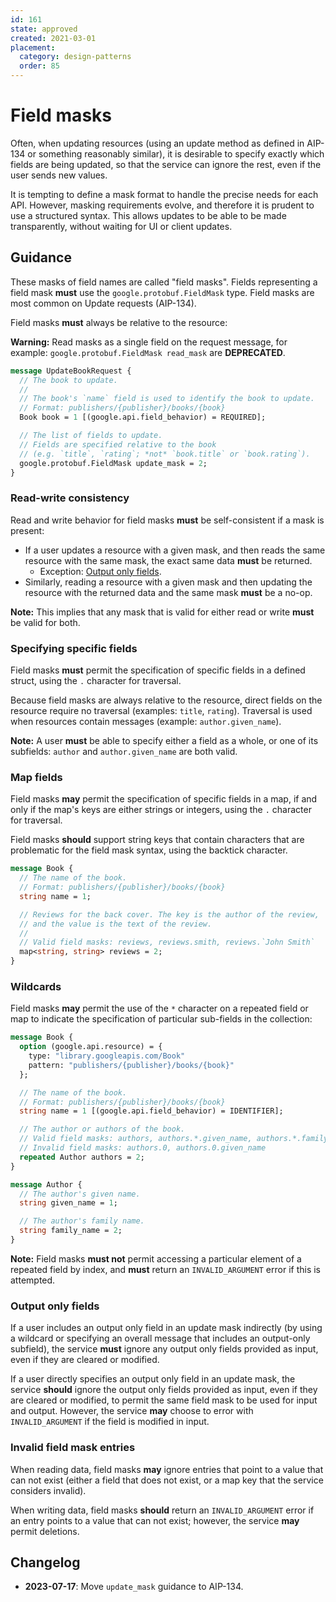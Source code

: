 ```yaml
---
id: 161
state: approved
created: 2021-03-01
placement:
  category: design-patterns
  order: 85
---
```


# Field masks

Often, when updating resources (using an update method as defined in AIP-134 or
something reasonably similar), it is desirable to specify exactly which fields
are being updated, so that the service can ignore the rest, even if the user
sends new values.

It is tempting to define a mask format to handle the precise needs for each
API. However, masking requirements evolve, and therefore it is prudent to use a
structured syntax. This allows updates to be able to be made transparently,
without waiting for UI or client updates.

## Guidance

These masks of field names are called "field masks". Fields representing a field
mask **must** use the `google.protobuf.FieldMask` type. Field masks are most
common on Update requests (AIP-134).

Field masks **must** always be relative to the resource:

**Warning:** Read masks as a single field on the request message, for
example: `google.protobuf.FieldMask read_mask` are **DEPRECATED**.

```proto
message UpdateBookRequest {
  // The book to update.
  //
  // The book's `name` field is used to identify the book to update.
  // Format: publishers/{publisher}/books/{book}
  Book book = 1 [(google.api.field_behavior) = REQUIRED];

  // The list of fields to update.
  // Fields are specified relative to the book
  // (e.g. `title`, `rating`; *not* `book.title` or `book.rating`).
  google.protobuf.FieldMask update_mask = 2;
}
```

### Read-write consistency

Read and write behavior for field masks **must** be self-consistent if a mask
is present:

- If a user updates a resource with a given mask, and then reads the same
  resource with the same mask, the exact same data **must** be returned.
  - Exception: [Output only fields](#output-only-fields).
- Similarly, reading a resource with a given mask and then updating the
  resource with the returned data and the same mask **must** be a no-op.

**Note:** This implies that any mask that is valid for either read or write
**must** be valid for both.

### Specifying specific fields

Field masks **must** permit the specification of specific fields in a defined
struct, using the `.` character for traversal.

Because field masks are always relative to the resource, direct fields on the
resource require no traversal (examples: `title`, `rating`). Traversal is used
when resources contain messages (example: `author.given_name`).

**Note:** A user **must** be able to specify either a field as a whole, or one
of its subfields: `author` and `author.given_name` are both valid.

### Map fields

Field masks **may** permit the specification of specific fields in a map, if
and only if the map's keys are either strings or integers, using the `.`
character for traversal.

Field masks **should** support string keys that contain characters that are
problematic for the field mask syntax, using the backtick character.

```proto
message Book {
  // The name of the book.
  // Format: publishers/{publisher}/books/{book}
  string name = 1;

  // Reviews for the back cover. The key is the author of the review,
  // and the value is the text of the review.
  //
  // Valid field masks: reviews, reviews.smith, reviews.`John Smith`
  map<string, string> reviews = 2;
}
```

### Wildcards

Field masks **may** permit the use of the `*` character on a repeated field or
map to indicate the specification of particular sub-fields in the collection:

```proto
message Book {
  option (google.api.resource) = {
    type: "library.googleapis.com/Book"
    pattern: "publishers/{publisher}/books/{book}"
  };

  // The name of the book.
  // Format: publishers/{publisher}/books/{book}
  string name = 1 [(google.api.field_behavior) = IDENTIFIER];

  // The author or authors of the book.
  // Valid field masks: authors, authors.*.given_name, authors.*.family_name
  // Invalid field masks: authors.0, authors.0.given_name
  repeated Author authors = 2;
}

message Author {
  // The author's given name.
  string given_name = 1;

  // The author's family name.
  string family_name = 2;
}
```

**Note:** Field masks **must not** permit accessing a particular element of a
repeated field by index, and **must** return an `INVALID_ARGUMENT` error if
this is attempted.

### Output only fields

If a user includes an output only field in an update mask indirectly (by using
a wildcard or specifying an overall message that includes an output-only
subfield), the service **must** ignore any output only fields provided as
input, even if they are cleared or modified.

If a user directly specifies an output only field in an update mask, the
service **should** ignore the output only fields provided as input, even if
they are cleared or modified, to permit the same field mask to be used for
input and output. However, the service **may** choose to error with
`INVALID_ARGUMENT` if the field is modified in input.

### Invalid field mask entries

When reading data, field masks **may** ignore entries that point to a value
that can not exist (either a field that does not exist, or a map key that the
service considers invalid).

When writing data, field masks **should** return an `INVALID_ARGUMENT` error if
an entry points to a value that can not exist; however, the service **may**
permit deletions.

## Changelog

- **2023-07-17**: Move `update_mask` guidance to AIP-134.

